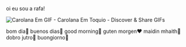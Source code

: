 oi eu sou a rafa!

<img src="https://media.tenor.com/3QAHdv_HpvoAAAAM/carolana-em.gif" alt="Carolana Em GIF - Carolana Em Toquio - Discover &amp; Share GIFs"/>

bom dia💛
buenos dias🧡
good morning💙
guten morgen❤️
maidin mhaith🤍
dobro jutro🩷
buongiorno💚


  

